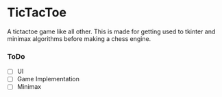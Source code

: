 # TicTacToe
A tictactoe game like all other. This is made for getting used to tkinter and minimax algorithms before making a chess engine.

### ToDo
- [ ] UI
- [ ] Game Implementation
- [ ] Minimax